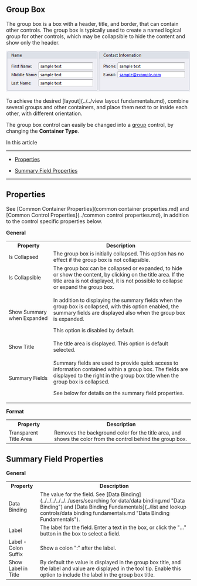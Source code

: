 ## Group Box

The group box is a box with a header, title, and border, that can contain other controls. The group box is typically used to create a named logical group for other controls, which may be collapsible to hide the content and show only the header.

![IDBBA26A1C90EF4E85.png](media/IDBBA26A1C90EF4E85.png)

To achieve the desired [layout](../../view layout fundamentals.md), combine several groups and other containers, and place them next to or inside each other, with different orientation.

The group box control can easily be changed into a [group](group.md) control, by changing the **Container Type**.  

In this article

* * *

*   [Properties](#properties)

*   [Summary Field Properties](#summary-field-properties)

* * *

## Properties

See [Common Container Properties](common container properties.md) and [Common Control Properties](../common control properties.md), in addition to the control specific properties below.

**General**

<table style="WIDTH: 100%">

<tbody>

<tr>

<th>Property</th>

<th>Description</th>

</tr>

<tr>

<td>Is Collapsed</td>

<td>The group box is initially collapsed. This option has no effect if the group box is not collapsible.</td>

</tr>

<tr>

<td>Is Collapsible</td>

<td>The group box can be collapsed or expanded, to hide or show the content, by clicking on the title area. If the title area is not displayed, it is not possible to collapse or expand the group box.</td>

</tr>

<tr>

<td>Show Summary when Expanded</td>

<td>

In addition to displaying the summary fields when the group box is collapsed, with this option enabled, the summary fields are displayed also when the group box is expanded.

This option is disabled by default.

</td>

</tr>

<tr>

<td>Show Title</td>

<td>The title area is displayed. This option is default selected.</td>

</tr>

<tr>

<td>Summary Fields</td>

<td>

Summary fields are used to provide quick access to information contained within a group box. The fields are displayed to the right in the group box title when the group box is collapsed.  

See below for details on the summary field properties.

</td>

</tr>

</tbody>

</table>

**Format**

<table style="WIDTH: 100%">

<tbody>

<tr>

<th>Property</th>

<th>Description</th>

</tr>

<tr>

<td>Transparent Title Area</td>

<td>Removes the background color for the title area, and shows the color from the control behind the group box.</td>

</tr>

</tbody>

</table>

## Summary Field Properties

**General**

<table style="WIDTH: 100%">

<tbody>

<tr>

<th>Property</th>

<th>Description</th>

</tr>

<tr>

<td>Data Binding</td>

<td>The value for the field. See [Data Binding](../../../../../../users/searching for data/data binding.md "Data Binding") and [Data Binding Fundamentals](../list and lookup controls/data binding fundamentals.md "Data Binding Fundamentals").</td>

</tr>

<tr>

<td>Label</td>

<td>The label for the field. Enter a text in the box, or click the "..." button in the box to select a field.</td>

</tr>

<tr>

<td>Label - Colon Suffix</td>

<td>Show a colon ":" after the label.</td>

</tr>

<tr>

<td>Show Label in Title</td>

<td>By default the value is displayed in the group box title, and the label and value are displayed in the tool tip. Enable this option to include the label in the group box title.</td>

</tr>

</tbody>

</table>

